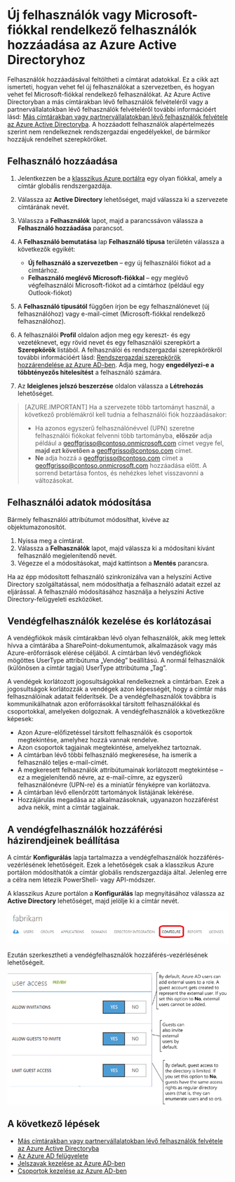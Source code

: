 <properties
    pageTitle="Új felhasználók hozzáadása az Azure Active Directoryhoz | Microsoft Azure"
    description="Ez a cikk azt ismerteti, hogyan vehet fel új felhasználókat, vagy hogyan módosíthatja a felhasználói adatokat az Azure Active Directoryban."
    services="active-directory"
    documentationCenter=""
    authors="curtand"
    manager="stevenpo"
    editor=""/>

<tags
    ms.service="active-directory"
    ms.workload="identity"
    ms.tgt_pltfrm="na"
    ms.devlang="na"
    ms.topic="get-started-article"
    ms.date="03/31/2016"
    ms.author="curtand;viviali"/>

# Új felhasználók vagy Microsoft-fiókkal rendelkező felhasználók hozzáadása az Azure Active Directoryhoz

Felhasználók hozzáadásával feltöltheti a címtárat adatokkal. Ez a cikk azt ismerteti, hogyan vehet fel új felhasználókat a szervezetben, és hogyan vehet fel Microsoft-fiókkal rendelkező felhasználókat. Az Azure Active Directoryban a más címtárakban lévő felhasználók felvételéről vagy a partnervállalatokban lévő felhasználók felvételéről további információért lásd: [Más címtárakban vagy partnervállalatokban lévő felhasználók felvétele az Azure Active Directoryba](active-directory-create-users-external.md). A hozzáadott felhasználók alapértelmezés szerint nem rendelkeznek rendszergazdai engedélyekkel, de bármikor hozzájuk rendelhet szerepköröket.

## Felhasználó hozzáadása

1. Jelentkezzen be a [klasszikus Azure portálra](https://manage.windowsazure.com) egy olyan fiókkal, amely a címtár globális rendszergazdája.
2. Válassza az **Active Directory** lehetőséget, majd válassza ki a szervezete címtárának nevét.
3. Válassza a **Felhasználók** lapot, majd a parancssávon válassza a **Felhasználó hozzáadása** parancsot.
4. A **Felhasználó bemutatása** lap **Felhasználó típusa** területén válassza a következők egyikét:

    - **Új felhasználó a szervezetben** – egy új felhasználói fiókot ad a címtárhoz.
    - **Felhasználó meglévő Microsoft-fiókkal** – egy meglévő végfelhasználói Microsoft-fiókot ad a címtárhoz (például egy Outlook-fiókot)

5. A **Felhasználó típusától** függően írjon be egy felhasználónevet (új felhasználóhoz) vagy e-mail-címet (Microsoft-fiókkal rendelkező felhasználóhoz).
6. A felhasználói **Profil** oldalon adjon meg egy kereszt- és egy vezetéknevet, egy rövid nevet és egy felhasználói szerepkört a **Szerepkörök** listából. A felhasználói és rendszergazdai szerepkörökről további információért lásd: [Rendszergazdai szerepkörök hozzárendelése az Azure AD-ben](active-directory-assign-admin-roles.md). Adja meg, hogy **engedélyezi-e a többtényezős hitelesítést** a felhasználó számára.
7. Az **Ideiglenes jelszó beszerzése** oldalon válassza a **Létrehozás** lehetőséget.

> [AZURE.IMPORTANT] Ha a szervezete több tartományt használ, a következő problémákról kell tudnia a felhasználói fiók hozzáadásakor:
>
> - Ha azonos egyszerű felhasználónévvel (UPN) szeretne felhasználói fiókokat felvenni több tartományba, **először** adja például a geoffgrisso@contoso.onmicrosoft.com címet vegye fel, **majd ezt követően a** geoffgrisso@contoso.com címet.
> - **Ne** adja hozzá a geoffgrisso@contoso.com címet a geoffgrisso@contoso.onmicrosoft.com hozzáadása előtt. A sorrend betartása fontos, és nehézkes lehet visszavonni a változásokat.

## Felhasználói adatok módosítása

Bármely felhasználói attribútumot módosíthat, kivéve az objektumazonosítót.

1. Nyissa meg a címtárat.
2. Válassza a **Felhasználók** lapot, majd válassza ki a módosítani kívánt felhasználó megjelenítendő nevét.
3. Végezze el a módosításokat, majd kattintson a **Mentés** parancsra.

Ha az épp módosított felhasználó szinkronizálva van a helyszíni Active Directory szolgáltatással, nem módosíthatja a felhasználó adatait ezzel az eljárással. A felhasználó módosításához használja a helyszíni Active Directory-felügyeleti eszközöket.

## Vendégfelhasználók kezelése és korlátozásai

A vendégfiókok másik címtárakban lévő olyan felhasználók, akik meg lettek hívva a címtárába a SharePoint-dokumentumok, alkalmazások vagy más Azure-erőforrások elérése céljából. A címtárban lévő vendégfiókok mögöttes UserType attribútuma „Vendég” beállítású. A normál felhasználók (különösen a címtár tagjai) UserType attribútuma „Tag”.

A vendégek korlátozott jogosultságokkal rendelkeznek a címtárban. Ezek a jogosultságok korlátozzák a vendégek azon képességét, hogy a címtár más felhasználóinak adatait felderítsék. De a vendégfelhasználók továbbra is kommunikálhatnak azon erőforrásokkal társított felhasználókkal és csoportokkal, amelyeken dolgoznak. A vendégfelhasználók a következőkre képesek:

- Azon Azure-előfizetéssel társított felhasználók és csoportok megtekintése, amelyhez hozzá vannak rendelve.
- Azon csoportok tagjainak megtekintése, amelyekhez tartoznak.
- A címtárban lévő többi felhasználó megkeresése, ha ismerik a felhasználó teljes e-mail-címét.
- A megkeresett felhasználók attribútumainak korlátozott megtekintése – ez a megjelenítendő névre, az e-mail-címre, az egyszerű felhasználónévre (UPN-re) és a miniatűr fényképre van korlátozva.
- A címtárban lévő ellenőrzött tartományok listájának lekérése.
- Hozzájárulás megadása az alkalmazásoknak, ugyanazon hozzáférést adva nekik, mint a címtár tagjainak.

## A vendégfelhasználók hozzáférési házirendjeinek beállítása

A címtár **Konfigurálás** lapja tartalmazza a vendégfelhasználók hozzáférés-vezérlésének lehetőségeit. Ezek a lehetőségek csak a klasszikus Azure portálon módosíthatók a címtár globális rendszergazdája által. Jelenleg erre a célra nem létezik PowerShell- vagy API-módszer.

A klasszikus Azure portálon a **Konfigurálás** lap megnyitásához válassza az **Active Directory** lehetőséget, majd jelölje ki a címtár nevét.

![Konfigurálás lap az Azure Active Directoryban][1]

Ezután szerkesztheti a vendégfelhasználók hozzáférés-vezérlésének lehetőségeit.

![hozzáférés-vezérlési lehetőségek a vendégfelhasználók számára][2]


## A következő lépések

- [Más címtárakban vagy partnervállalatokban lévő felhasználók felvétele az Azure Active Directoryba](active-directory-create-users-external.md)
- [Az Azure AD felügyelete](active-directory-administer.md)
- [Jelszavak kezelése az Azure AD-ben](active-directory-manage-passwords.md)
- [Csoportok kezelése az Azure AD-ben](active-directory-manage-groups.md)

<!--Image references-->
[1]: ./media/active-directory-create-users/RBACDirConfigTab.png
[2]: ./media/active-directory-create-users/RBACGuestAccessControls.png



<!--HONumber=Jun16_HO2-->


